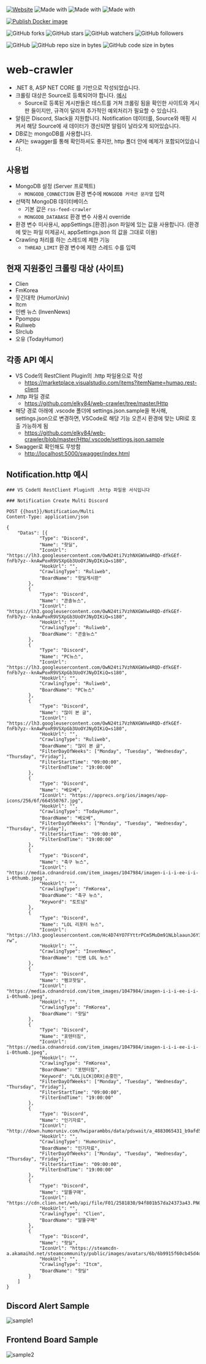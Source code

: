 [![Website](https://img.shields.io/website-up-down-green-red/http/shields.io.svg?label=elky-essay)](https://elky84.github.io)
![Made with](https://img.shields.io/badge/made%20with-.NET8-brightgreen.svg)
![Made with](https://img.shields.io/badge/made%20with-JavaScript-blue.svg)
![Made with](https://img.shields.io/badge/made%20with-MongoDB-red.svg)

[![Publish Docker image](https://github.com/elky84/web-crawler/actions/workflows/publish_docker.yml/badge.svg)](https://github.com/elky84/web-crawler/actions/workflows/publish_docker.yml)

![GitHub forks](https://img.shields.io/github/forks/elky84/web-crawler.svg?style=social&label=Fork)
![GitHub stars](https://img.shields.io/github/stars/elky84/web-crawler.svg?style=social&label=Stars)
![GitHub watchers](https://img.shields.io/github/watchers/elky84/web-crawler.svg?style=social&label=Watch)
![GitHub followers](https://img.shields.io/github/followers/elky84.svg?style=social&label=Follow)

![GitHub](https://img.shields.io/github/license/mashape/apistatus.svg)
![GitHub repo size in bytes](https://img.shields.io/github/repo-size/elky84/web-crawler.svg)
![GitHub code size in bytes](https://img.shields.io/github/languages/code-size/elky84/web-crawler.svg)

# web-crawler

* .NET 8, ASP NET CORE 를 기반으로 작성되었습니다.
* 크롤링 대상은 Source로 등록되어야 합니다. [예시](https://github.com/elky84/web-crawler/blob/master/Http/source.http)
  * Source로 등록된 게시판들은 테스트를 거쳐 크롤링 됨을 확인한 사이트와 게시판 들이지만, 규격이 달라져 추가적인 예외처리가 필요할 수 있습니다.
* 알림은 Discord, Slack을 지원합니다. Notification 데이터를, Source와 매핑 시켜서 해당 Source에 새 데이터가 갱신되면 알림이 날라오게 되어있습니다.
* DB로는 mongoDB를 사용합니다.
* API는 swagger를 통해 확인하셔도 좋지만, http 폴더 안에 예제가 포함되어있습니다.

## 사용법
* MongoDB 설정 (Server 프로젝트)
  * `MONGODB_CONNECTION` 환경 변수에 `MONGODB 커넥션 문자열` 입력
* 선택적 MongoDB 데이터베이스
  * 기본 값은 `rss-feed-crawler`
  * `MONGODB_DATABASE` 환경 변수 사용시 override
* 환경 변수 미사용시, appSettings.[환경].json 파일에 있는 값을 사용합니다. (환경에 맞는 파일 미제공시, appSettings.json 의 값을 그대로 이용)
* Crawling 처리를 하는 스레드에 제한 기능
	* `THREAD_LIMIT` 환경 변수에 제한 스레드 수를 입력

## 현재 지원중인 크롤링 대상 (사이트)
* Clien
* FmKorea
* 웃긴대학 (HumorUniv)
* Itcm
* 인벤 뉴스 (InvenNews)
* Ppomppu
* Ruliweb
* Slrclub
* 오유 (TodayHumor)

## 각종 API 예시
* VS Code의 RestClient Plugin의 .http 파일용으로 작성
  * <https://marketplace.visualstudio.com/items?itemName=humao.rest-client>
* .http 파일 경로
  * <https://github.com/elky84/web-crawler/tree/master/Http>
* 해당 경로 아래에 .vscode 폴더에 settings.json.sample을 복사해, settings.json으로 변경하면, VSCode로 해당 기능 오픈시 환경에 맞는 URI로 호출 가능하게 됨
  * <https://github.com/elky84/web-crawler/blob/master/Http/.vscode/settings.json.sample>
* Swagger로 확인해도 무방함
  * <http://localhost:5000/swagger/index.html>

## Notification.http 예시

```
### VS Code의 RestClient Plugin의 .http 파일용 서식입니다

### Notification Create Multi Discord

POST {{host}}/Notification/Multi
Content-Type: application/json

{
	"Datas": [{
			"Type": "Discord",
			"Name": "핫딜",
			"IconUrl": "https://lh3.googleusercontent.com/OwN24ti7VzhNXGWVw4RQD-dfkGEf-fnFb7yz--knAwPoxR9VSXpGb3UoOYJNyDIKiQ=s180",
			"HookUrl": "",
			"CrawlingType": "Ruliweb",
			"BoardName": "핫딜게시판"
		},
		{
			"Type": "Discord",
			"Name": "콘솔뉴스",
			"IconUrl": "https://lh3.googleusercontent.com/OwN24ti7VzhNXGWVw4RQD-dfkGEf-fnFb7yz--knAwPoxR9VSXpGb3UoOYJNyDIKiQ=s180",
			"HookUrl": "",
			"CrawlingType": "Ruliweb",
			"BoardName": "콘솔뉴스"
		},
		{
			"Type": "Discord",
			"Name": "PC뉴스",
			"IconUrl": "https://lh3.googleusercontent.com/OwN24ti7VzhNXGWVw4RQD-dfkGEf-fnFb7yz--knAwPoxR9VSXpGb3UoOYJNyDIKiQ=s180",
			"HookUrl": "",
			"CrawlingType": "Ruliweb",
			"BoardName": "PC뉴스"
		},
		{
			"Type": "Discord",
			"Name": "많이 본 글",
			"IconUrl": "https://lh3.googleusercontent.com/OwN24ti7VzhNXGWVw4RQD-dfkGEf-fnFb7yz--knAwPoxR9VSXpGb3UoOYJNyDIKiQ=s180",
			"HookUrl": "",
			"CrawlingType": "Ruliweb",
			"BoardName": "많이 본 글",
			"FilterDayOfWeeks": ["Monday", "Tuesday", "Wednesday", "Thursday", "Friday"],
			"FilterStartTime": "09:00:00",
			"FilterEndTime": "19:00:00"
		},
		{
			"Type": "Discord",
			"Name": "베오베",
			"IconUrl": "https://apprecs.org/ios/images/app-icons/256/6f/664550767.jpg",
			"HookUrl": "",
			"CrawlingType": "TodayHumor",
			"BoardName": "베오베",
			"FilterDayOfWeeks": ["Monday", "Tuesday", "Wednesday", "Thursday", "Friday"],
			"FilterStartTime": "09:00:00",
			"FilterEndTime": "19:00:00"
		},
		{
			"Type": "Discord",
			"Name": "축구 뉴스",
			"IconUrl": "https://media.cdnandroid.com/item_images/1047984/imagen-i-i-i-ee-i-i-i-0thumb.jpeg",
			"HookUrl": "",
			"CrawlingType": "FmKorea",
			"BoardName": "축구 뉴스",
			"Keyword": "토트넘"
		},
		{
			"Type": "Discord",
			"Name": "LOL 리포터 뉴스",
			"IconUrl": "https://lh3.googleusercontent.com/Hc4D74YO7FYttrPCm5MuDm91NLblaaunJ6Y38WCg9mABUJfobgU_vXy1tjX668bI6xs=s180-rw",
			"HookUrl": "",
			"CrawlingType": "InvenNews",
			"BoardName": "인벤 LOL 뉴스"
		},
		{
			"Type": "Discord",
			"Name": "펨코핫딜",
			"IconUrl": "https://media.cdnandroid.com/item_images/1047984/imagen-i-i-i-ee-i-i-i-0thumb.jpeg",
			"HookUrl": "",
			"CrawlingType": "FmKorea",
			"BoardName": "핫딜"
		},
		{
			"Type": "Discord",
			"Name": "포텐터짐",
			"IconUrl": "https://media.cdnandroid.com/item_images/1047984/imagen-i-i-i-ee-i-i-i-0thumb.jpeg",
			"HookUrl": "",
			"CrawlingType": "FmKorea",
			"BoardName": "포텐터짐",
			"Keyword": "LOL|LCK|DRX|손흥민",
			"FilterDayOfWeeks": ["Monday", "Tuesday", "Wednesday", "Thursday", "Friday"],
			"FilterStartTime": "09:00:00",
			"FilterEndTime": "19:00:00"
		},
		{
			"Type": "Discord",
			"Name": "인기자료",
			"IconUrl": "http://down.humoruniv.com/hwiparambbs/data/pdswait/a_4883065431_b9afd56add3ad86ccc10cde95a0d8c0cc57ead30.png",
			"HookUrl": "",
			"CrawlingType": "HumorUniv",
			"BoardName": "인기자료",
			"FilterDayOfWeeks": ["Monday", "Tuesday", "Wednesday", "Thursday", "Friday"],
			"FilterStartTime": "09:00:00",
			"FilterEndTime": "19:00:00"
		},
		{
			"Type": "Discord",
			"Name": "알뜰구매",
			"IconUrl": "https://cdn.clien.net/web/api/file/F01/2581830/94f801b57da24373a43.PNG",
			"HookUrl": "",
			"CrawlingType": "Clien",
			"BoardName": "알뜰구매"
		},
		{
			"Type": "Discord",
			"Name": "핫딜",
			"IconUrl": "https://steamcdn-a.akamaihd.net/steamcommunity/public/images/avatars/6b/6b9915f60cb45d4df113cd8f36387ba1de8ce601_full.jpg",
			"HookUrl": "",
			"CrawlingType": "Itcm",
			"BoardName": "핫딜"
		}
	]
}
```

## Discord Alert Sample

![sample1](sample1.png)

## Frontend Board Sample

![sample2](sample2.png)
